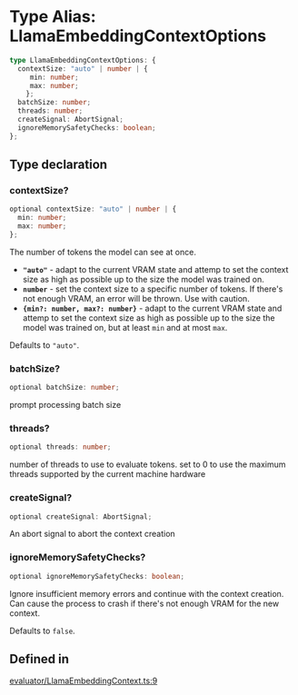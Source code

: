 # Type Alias: LlamaEmbeddingContextOptions

```ts
type LlamaEmbeddingContextOptions: {
  contextSize: "auto" | number | {
     min: number;
     max: number;
    };
  batchSize: number;
  threads: number;
  createSignal: AbortSignal;
  ignoreMemorySafetyChecks: boolean;
};
```

## Type declaration

### contextSize?

```ts
optional contextSize: "auto" | number | {
  min: number;
  max: number;
};
```

The number of tokens the model can see at once.
- **`"auto"`** - adapt to the current VRAM state and attemp to set the context size as high as possible up to the size
the model was trained on.
- **`number`** - set the context size to a specific number of tokens.
If there's not enough VRAM, an error will be thrown.
Use with caution.
- **`{min?: number, max?: number}`** - adapt to the current VRAM state and attemp to set the context size as high as possible
up to the size the model was trained on, but at least `min` and at most `max`.

Defaults to `"auto"`.

### batchSize?

```ts
optional batchSize: number;
```

prompt processing batch size

### threads?

```ts
optional threads: number;
```

number of threads to use to evaluate tokens.
set to 0 to use the maximum threads supported by the current machine hardware

### createSignal?

```ts
optional createSignal: AbortSignal;
```

An abort signal to abort the context creation

### ignoreMemorySafetyChecks?

```ts
optional ignoreMemorySafetyChecks: boolean;
```

Ignore insufficient memory errors and continue with the context creation.
Can cause the process to crash if there's not enough VRAM for the new context.

Defaults to `false`.

## Defined in

[evaluator/LlamaEmbeddingContext.ts:9](https://github.com/withcatai/node-llama-cpp/blob/6405ee945e792651123189aae2612212095765b6/src/evaluator/LlamaEmbeddingContext.ts#L9)
